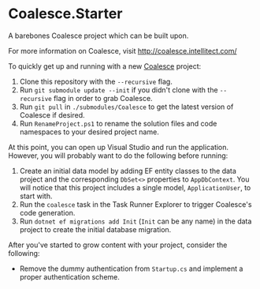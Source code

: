 # Coalesce.Starter
A barebones Coalesce project which can be built upon.

For more information on Coalesce, visit http://coalesce.intellitect.com/

To quickly get up and running with a new [Coalesce](https://github.com/IntelliTect/Coalesce) project:

1. Clone this repository with the `--recursive` flag.
1. Run `git submodule update --init` if you didn't clone with the `--recursive` flag in order to grab Coalesce.
1. Run `git pull` in `./submodules/Coalesce` to get the latest version of Coalesce if desired.
1. Run `RenameProject.ps1` to rename the solution files and code namespaces to your desired project name.

At this point, you can open up Visual Studio and run the application. However, you will probably want to do the following before running:

1. Create an initial data model by adding EF entity classes to the data project and the corresponding `DbSet<>` properties to `AppDbContext`. You will notice that this project includes a single model, `ApplicationUser`, to start with.
1. Run the `coalesce` task in the Task Runner Explorer to trigger Coalesce's code generation.
1. Run `dotnet ef migrations add Init` (`Init` can be any name) in the data project to create the initial database migration.

After you've started to grow content with your project, consider the following:

* Remove the dummy authentication from `Startup.cs` and implement a proper authentication scheme.
